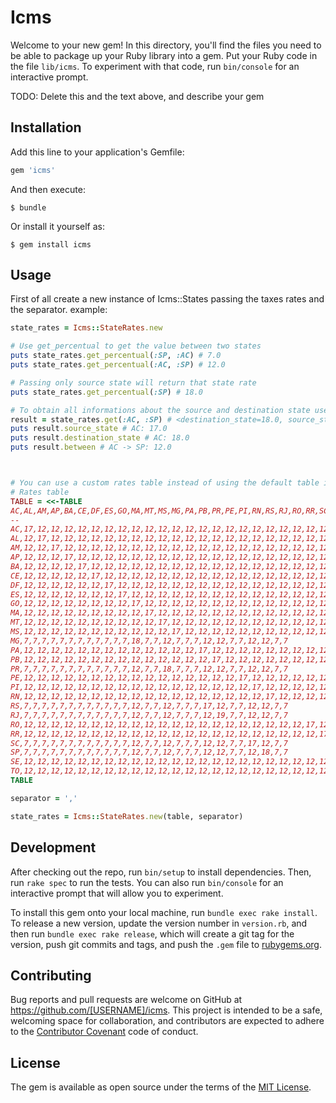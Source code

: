 # Icms

Welcome to your new gem! In this directory, you'll find the files you need to be able to package up your Ruby library into a gem. Put your Ruby code in the file `lib/icms`. To experiment with that code, run `bin/console` for an interactive prompt.

TODO: Delete this and the text above, and describe your gem

## Installation

Add this line to your application's Gemfile:

```ruby
gem 'icms'
```

And then execute:

    $ bundle

Or install it yourself as:

    $ gem install icms

## Usage

First of all create a new instance of Icms::States passing the taxes rates and the separator. example:
```ruby
state_rates = Icms::StateRates.new

# Use get_percentual to get the value between two states
puts state_rates.get_percentual(:SP, :AC) # 7.0
puts state_rates.get_percentual(:AC, :SP) # 12.0

# Passing only source state will return that state rate
puts state_rates.get_percentual(:SP) # 18.0

# To obtain all informations about the source and destination state use `get`
result = state_rates.get(:AC, :SP) # <destination_state=18.0, source_state=17.0, between=12.0>
puts result.source_state # AC: 17.0
puts result.destination_state # AC: 18.0
puts result.between # AC -> SP: 12.0



# You can use a custom rates table instead of using the default table in Icms module
# Rates table
TABLE = <<-TABLE
AC,AL,AM,AP,BA,CE,DF,ES,GO,MA,MT,MS,MG,PA,PB,PR,PE,PI,RN,RS,RJ,RO,RR,SC,SP,SE,TO
--
AC,17,12,12,12,12,12,12,12,12,12,12,12,12,12,12,12,12,12,12,12,12,12,12,12,12,12,12
AL,12,17,12,12,12,12,12,12,12,12,12,12,12,12,12,12,12,12,12,12,12,12,12,12,12,12,12
AM,12,12,17,12,12,12,12,12,12,12,12,12,12,12,12,12,12,12,12,12,12,12,12,12,12,12,12
AP,12,12,12,17,12,12,12,12,12,12,12,12,12,12,12,12,12,12,12,12,12,12,12,12,12,12,12
BA,12,12,12,12,17,12,12,12,12,12,12,12,12,12,12,12,12,12,12,12,12,12,12,12,12,12,12
CE,12,12,12,12,12,17,12,12,12,12,12,12,12,12,12,12,12,12,12,12,12,12,12,12,12,12,12
DF,12,12,12,12,12,12,17,12,12,12,12,12,12,12,12,12,12,12,12,12,12,12,12,12,12,12,12
ES,12,12,12,12,12,12,12,17,12,12,12,12,12,12,12,12,12,12,12,12,12,12,12,12,12,12,12
GO,12,12,12,12,12,12,12,12,17,12,12,12,12,12,12,12,12,12,12,12,12,12,12,12,12,12,12
MA,12,12,12,12,12,12,12,12,12,17,12,12,12,12,12,12,12,12,12,12,12,12,12,12,12,12,12
MT,12,12,12,12,12,12,12,12,12,12,17,12,12,12,12,12,12,12,12,12,12,12,12,12,12,12,12
MS,12,12,12,12,12,12,12,12,12,12,12,17,12,12,12,12,12,12,12,12,12,12,12,12,12,12,12
MG,7,7,7,7,7,7,7,7,7,7,7,7,18,7,7,12,7,7,7,12,12,7,7,12,12,7,7
PA,12,12,12,12,12,12,12,12,12,12,12,12,12,17,12,12,12,12,12,12,12,12,12,12,12,12,12
PB,12,12,12,12,12,12,12,12,12,12,12,12,12,12,17,12,12,12,12,12,12,12,12,12,12,12,12
PR,7,7,7,7,7,7,7,7,7,7,7,7,12,7,7,18,7,7,7,12,12,7,7,12,12,7,7
PE,12,12,12,12,12,12,12,12,12,12,12,12,12,12,12,12,17,12,12,12,12,12,12,12,12,12,12
PI,12,12,12,12,12,12,12,12,12,12,12,12,12,12,12,12,12,17,12,12,12,12,12,12,12,12,12
RN,12,12,12,12,12,12,12,12,12,12,12,12,12,12,12,12,12,12,17,12,12,12,12,12,12,12,12
RS,7,7,7,7,7,7,7,7,7,7,7,7,12,7,7,12,7,7,7,17,12,7,7,12,12,7,7
RJ,7,7,7,7,7,7,7,7,7,7,7,7,12,7,7,12,7,7,7,12,19,7,7,12,12,7,7
RO,12,12,12,12,12,12,12,12,12,12,12,12,12,12,12,12,12,12,12,12,12,17,12,12,12,12,12
RR,12,12,12,12,12,12,12,12,12,12,12,12,12,12,12,12,12,12,12,12,12,12,17,12,12,12,12
SC,7,7,7,7,7,7,7,7,7,7,7,7,12,7,7,12,7,7,7,12,12,7,7,17,12,7,7
SP,7,7,7,7,7,7,7,7,7,7,7,7,12,7,7,12,7,7,7,12,12,7,7,12,18,7,7
SE,12,12,12,12,12,12,12,12,12,12,12,12,12,12,12,12,12,12,12,12,12,12,12,12,12,17,12
TO,12,12,12,12,12,12,12,12,12,12,12,12,12,12,12,12,12,12,12,12,12,12,12,12,12,12,17
TABLE

separator = ','

state_rates = Icms::StateRates.new(table, separator)
```

## Development

After checking out the repo, run `bin/setup` to install dependencies. Then, run `rake spec` to run the tests. You can also run `bin/console` for an interactive prompt that will allow you to experiment.

To install this gem onto your local machine, run `bundle exec rake install`. To release a new version, update the version number in `version.rb`, and then run `bundle exec rake release`, which will create a git tag for the version, push git commits and tags, and push the `.gem` file to [rubygems.org](https://rubygems.org).

## Contributing

Bug reports and pull requests are welcome on GitHub at https://github.com/[USERNAME]/icms. This project is intended to be a safe, welcoming space for collaboration, and contributors are expected to adhere to the [Contributor Covenant](http://contributor-covenant.org) code of conduct.


## License

The gem is available as open source under the terms of the [MIT License](http://opensource.org/licenses/MIT).
